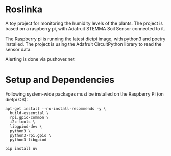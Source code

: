 # Roslinka

A toy project for monitoring the humidity levels of the plants. The project is
based on a raspberry pi, with Adafruit STEMMA Soil Sensor connected to it.

The Raspberry pi is running the latest dietpi image, with python3 and poetry installed. The project is using the Adafruit CircuitPython library to read the sensor data.

Alerting is done via pushover.net

# Setup and Dependencies

Following system-wide packages must be installed on the Raspberry Pi (on dietpi OS):

```shell
apt-get install --no-install-recommends -y \
  build-essential \
  rpi.gpio-common \
  i2c-tools \
  libgpiod-dev \
  python3 \
  python3-rpi.gpio \
  python3-libgpiod

pip install uv
```
